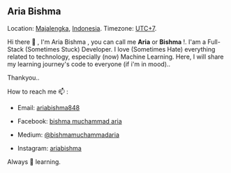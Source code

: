 ## Aria Bishma

Location: [Majalengka](https://www.majalengkakab.go.id), [Indonesia](https://indonesia.go.id/). Timezone: [UTC+7](https://www.timeanddate.com/worldclock/indonesia/jakarta).

Hi there 👋 , I'm  Aria Bishma , you can call me **Aria** or **Bishma** !. 
I'am a Full-Stack (Sometimes Stuck) Developer. I love (Sometimes Hate) everything related to technology, especially (now) Machine Learning. Here, I will share my learning journey's code to everyone (if i'm in mood)..

Thankyou..

How to reach me 📫 :
* Email: [ariabishma848](mailto:ariabishma848@gmail.com)
* Facebook: [bishma muchammad aria](https://web.facebook.com/bishma.muchammadaria/)

* Medium: [@bishmamuchammadaria](https://medium.com/@bishmamuchammadaria)
* Instagram: [ariabishma](https://instagram.com/ariabishma)

Always 🌱 learning.
